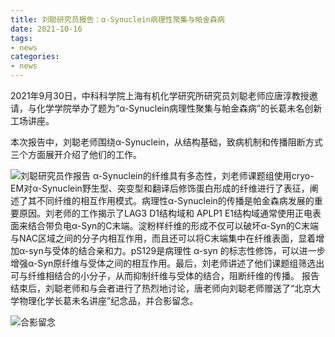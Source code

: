 ```yaml
---
title: 刘聪研究员报告：α-Synuclein病理性聚集与帕金森病
date: 2021-10-16
tags:
- news
categories:
- news
---
```






2021年9月30日，中科科学院上海有机化学研究所研究员刘聪老师应唐淳教授邀请，与化学学院举办了题为“α-Synuclein病理性聚集与帕金森病”的长葛未名创新工场讲座。

<!--more-->

​	本次报告中，刘聪老师围绕α-Synuclein，从结构基础，致病机制和传播阻断方式三个方面展开介绍了他们的工作。

![刘聪研究员作报告](https://gitee.com/DF-Master/yidapicbed/raw/master/markdown/20211016151438.png)
	α-Synuclein的纤维具有多态性，刘老师课题组使用cryo-EM对α-Synuclein野生型、突变型和翻译后修饰蛋白形成的纤维进行了表征，阐述了其不同纤维的相互作用模式。病理性α-Synuclein的传播是帕金森病发展的重要原因。刘老师的工作揭示了LAG3 D1结构域和 APLP1 E1结构域通常使用正电表面来结合带负电α-Syn的C末端。淀粉样纤维的形成不仅可以破坏α-Syn的C末端与NAC区域之间的分子内相互作用，而且还可以将C末端集中在纤维表面，显着增加α-syn与受体的结合亲和力。pS129是病理性 α-syn 的标志性修饰，可以进一步增强α-Syn原纤维与受体之间的相互作用。最后，刘老师讲述了他们课题组筛选出可与纤维相结合的小分子，从而抑制纤维与受体的结合，阻断纤维的传播。
	报告结束后，刘聪老师和与会者进行了热烈地讨论，唐老师向刘聪老师赠送了“北京大学物理化学长葛未名讲座”纪念品，并合影留念。

![合影留念](https://gitee.com/DF-Master/yidapicbed/raw/master/markdown/20211016151421.png)